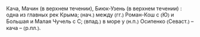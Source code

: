 ---
---

Кача, Мачин (в верхнем течении), Биюк-Узень (в верхнем течении)
: одна из главных рек Крыма; ⦅нач.⦆ между ⦅гг.⦆ Роман-Кош с ⦅Ю⦆ и Большая и Малая Чучель с С; ⦅впад.⦆ в море у ⦅н.п.⦆ Осипенко ⦅Севаст.⦆ – кача – ⦅р.пл.⦆.

